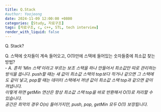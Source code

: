 ```yaml
---
title: Q.Stack
#author: Yoojeong
date: 2024-11-09 12:00:00 +0800
categories: [Study, 자료구조]
tags: [자료구조, c, c++, STL, tech interview]
render_with_liquid: false
---
```



Q. Stack?  

Q. 스택에 숫자들이 계속 들어오고, O(1)만에 스택에 들어있는 숫자들중에 최소값 찾는 방법?  
    - *A. 흔히 ‘Min 스택’이라고 부르는 보조 스택을 하나 만들어서 최소값만 따로 관리하는 방식을 씁니다.  push할 때는 새 값이 최소값 스택의 top보다 작거나 같으면 그 스택에도 같이 넣고, pop할 때는 데이터 스택에서 꺼낸 값이 최소값 스택 top과 같으면 같이 꺼냅니다. <br> 이렇게 하면 getMin 연산은 항상 최소값 스택 top을 바로 반환해서 O(1)로 처리할 수 있습니다. <br> 공간은 최악의 경우 O(n) 들어가지만, push, pop, getMin 모두 O(1) 보장됩니다.*

